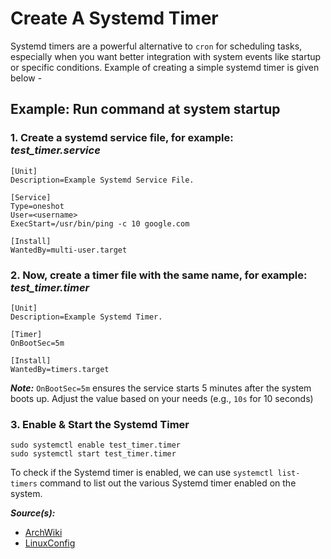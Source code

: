 # Create A Systemd Timer

Systemd timers are a powerful alternative to `cron` for scheduling tasks, especially when you want better integration with system events like startup or specific conditions. Example of creating a simple systemd timer is given below -


## Example: Run command at system startup

### 1. Create a systemd service file, for example: ***test_timer.service***

```
[Unit]
Description=Example Systemd Service File.

[Service]
Type=oneshot
User=<username>
ExecStart=/usr/bin/ping -c 10 google.com

[Install]
WantedBy=multi-user.target
```

### 2. Now, create a timer file with the same name, for example: ***test_timer.timer***

```
[Unit]
Description=Example Systemd Timer.

[Timer]
OnBootSec=5m

[Install]
WantedBy=timers.target
```

***Note:*** `OnBootSec=5m` ensures the service starts 5 minutes after the system boots up. Adjust the value based on your needs (e.g., `10s` for 10 seconds)

### 3. Enable & Start the Systemd Timer

```
sudo systemctl enable test_timer.timer
sudo systemctl start test_timer.timer
```

To check if the Systemd timer is enabled, we can use `systemctl list-timers` command to list out the various Systemd timer enabled on the system.

***Source(s):***

- [ArchWiki](https://wiki.archlinux.org/title/Systemd/Timers)
- [LinuxConfig](https://linuxconfig.org/how-to-schedule-tasks-with-systemd-timers-in-linux)
